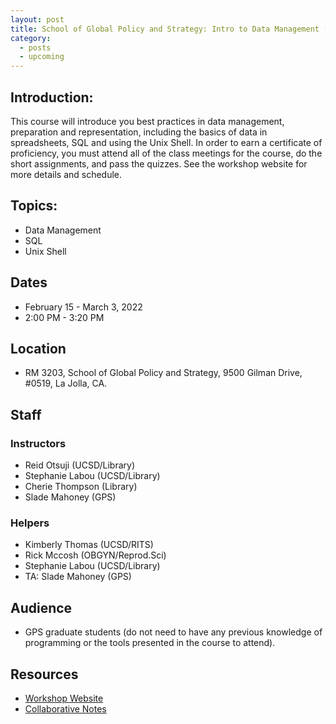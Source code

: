 ```yaml
---
layout: post
title: School of Global Policy and Strategy: Intro to Data Management (2022)
category:
  - posts
  - upcoming
---
```


## Introduction:

This course will introduce you best practices in data management, preparation and representation, including the basics of data in spreadsheets, SQL and using the Unix Shell. In order to earn a certificate of proficiency, you must attend all of the class meetings for the course, do the short assignments, and pass the quizzes. See the workshop website for more details and schedule.


## Topics:

* Data Management
* SQL
* Unix Shell


## Dates

* February 15 - March 3, 2022
* 2:00 PM - 3:20 PM

## Location

* RM 3203, School of Global Policy and Strategy, 9500 Gilman Drive, #0519, La Jolla, CA.


## Staff

### Instructors
* Reid Otsuji (UCSD/Library)
* Stephanie Labou (UCSD/Library)
* Cherie Thompson (Library)
* Slade Mahoney (GPS)

### Helpers
* Kimberly Thomas (UCSD/RITS)
* Rick Mccosh (OBGYN/Reprod.Sci)
* Stephanie Labou (UCSD/Library)
* TA: Slade Mahoney (GPS)


## Audience

* GPS graduate students (do not need to have any previous knowledge of programming or the tools presented in the course to attend).


## Resources

* [Workshop Website](https://ucsdlib.github.io/win2022-gps-intro-dm/)
* [Collaborative Notes](https://hackmd.io/@U2NG/Bko70DAKY)
